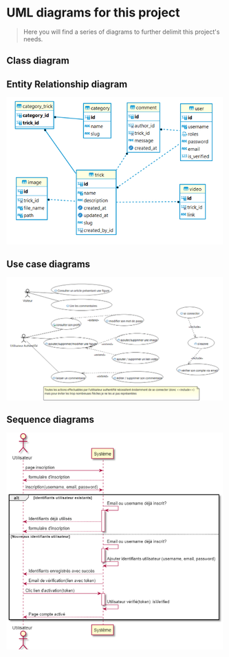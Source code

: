 # UML diagrams for this project

> Here you will find a series of diagrams to further delimit this project's needs.

## Class diagram

## Entity Relationship diagram

![ERD](diagrams/erd.png)

## Use case diagrams

![use case diagram](diagrams/use_case.png)

## Sequence diagrams

![registration sequence diagram](diagrams/sequence_registration.png)
